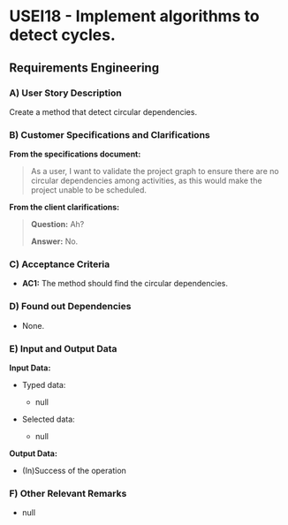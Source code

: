# USEI18 - Implement algorithms to detect cycles.

## Requirements Engineering

### A) User Story Description

Create a method that detect circular dependencies.

### B) Customer Specifications and Clarifications

**From the specifications document:**

> As a user, I want to validate the project graph to ensure there are no circular dependencies among activities, as this would
make the project unable to be scheduled.

**From the client clarifications:**

> **Question:** Ah?
>
> **Answer:** No.


### C) Acceptance Criteria

* **AC1:** The method should find the circular dependencies.

### D) Found out Dependencies

* None.

### E) Input and Output Data

**Input Data:**

* Typed data:
    * null

* Selected data:
    * null

**Output Data:**

* (In)Success of the operation

### F) Other Relevant Remarks

* null